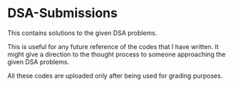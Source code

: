 # DSA-Submissions
This contains solutions to the given DSA problems.

This is useful for any future reference of the codes that I have written.
It might give a direction to the thought process to someone approaching the given DSA problems.

All these codes are uploaded only after being used for grading purposes.

